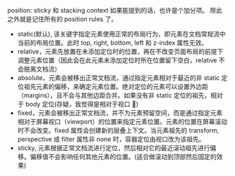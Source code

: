 position: sticky 和 stacking context 如果能提到的话，也许是个加分项。
除此之外就是记住所有的 position rules 了。

- static(默认), 该关键字指定元素使用正常的布局行为，即元素在文档常规流中当前的布局位置。此时 top, right, bottom, left 和 z-index 属性无效。
- relative，元素先放置在未添加定位时的位置，再在不改变页面布局的前提下调整元素位置（因此会在此元素未添加定位时所在位置留下空白，relative 不会脱离文档流）
- absolute，元素会被移出正常文档流，通过指定元素相对于最近的非 static 定位祖先元素的偏移，来确定元素位置。绝对定位的元素可以设置外边距（margins），且不会与其他边距合并。如果没有非 static 定位的祖先，相对于 body 定位(存疑，我觉得是相对于视口 🤔️)
- fixed，元素会被移出正常文档流，并不为元素预留空间，而是通过指定元素相对于屏幕视口（viewport）的位置来指定元素位置。元素的位置在屏幕滚动时不会改变。fixed 属性会创建新的层叠上下文。当元素祖先的 transform, perspective 或 filter 属性非 none 时，容器定位由视口改为该祖先。
- sticky, 元素根据正常文档流进行定位，然后相对它的最近滚动祖先进行偏移。偏移值不会影响任何其他元素的位置。(适合做滚动到顶部然后固定的效果)
